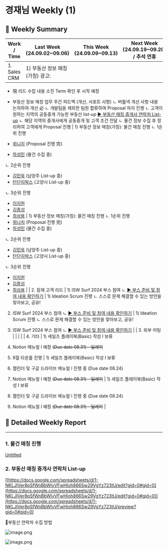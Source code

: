# 경재님 Weekly (1)

## 📍 Weekly Summary

| Work / Time | Last Week (24.09.02~09.06) | This Week (24.09.09~09.13) | Next Week (24.09.19~09.20) / 추석 연휴 |
| --- | --- | --- | --- |
| 1. Sales CRM | 1) 부동산 정보 매칭(가칭) 광고: 
- 現 리드 수집 내용 소진 Term 확인 후 시작 예정

- 부동산 정보 매칭 업무 주간 피드백 (개선, 서포트 사항)
  ㄴ 버틀넥 개선 사항 내용 논의하여 개선 必
  ㄴ 개발팀을 제외한 팀원 합류하여 Proposal 까지 진행
  ㄴ 고객이 원하는 지역의 공동중개 가능한 부동산 list-up
       [▶️ 부동산 매칭 중개사 연락처 List-up](https://docs.google.com/spreadsheets/d/1-NKLJlVer8pSfWnBbWlvVFwHIoh866Sw29VgYz723tU/edit?gid=0#gid=0)
  ㄴ 해당 지역의 중개사에게 공동중개 및 고객 조건 전달
  ㄴ 물건 정보 수집 후 정리하여 고객에게 Proposal 진행 | 1) 부동산 정보 매칭(가칭): 물건 매칭 진행
 ㄴ 1순위 진행
- [위니치](%E1%84%8B%E1%85%B1%E1%84%82%E1%85%B5%E1%84%8E%E1%85%B5%2056bdd84430ce4f8e91500bb57f51024f.md) (Proposal 진행 完)
- [하성민](%E1%84%92%E1%85%A1%E1%84%89%E1%85%A5%E1%86%BC%E1%84%86%E1%85%B5%E1%86%AB%2075f2ce683a2745068793ec246813b276.md) (물건 수집 중)

 ㄴ 2순위 진행
- [김민욱](%E1%84%80%E1%85%B5%E1%86%B7%E1%84%86%E1%85%B5%E1%86%AB%E1%84%8B%E1%85%AE%E1%86%A8%2054d6627b01bd401685c04d582cb36c66.md) (남양주 List-up 중)
- [탄단지박스](%E1%84%90%E1%85%A1%E1%86%AB%E1%84%83%E1%85%A1%E1%86%AB%E1%84%8C%E1%85%B5%E1%84%87%E1%85%A1%E1%86%A8%E1%84%89%E1%85%B3%202d8ba24e75414472952a88609b997a09.md) (고양시 List-up 중)

 ㄴ 3순위 진행
- [이지원](%E1%84%8B%E1%85%B5%E1%84%8C%E1%85%B5%E1%84%8B%E1%85%AF%E1%86%AB%20ec4d45ab16a94fceae22b652ad8b5b03.md) 
- [김종섭](%E1%84%80%E1%85%B5%E1%86%B7%E1%84%8C%E1%85%A9%E1%86%BC%E1%84%89%E1%85%A5%E1%86%B8%20324a6274fa174b1983c95008cc1d91c8.md) 
- [최삼용](%E1%84%8E%E1%85%AC%E1%84%89%E1%85%A1%E1%86%B7%E1%84%8B%E1%85%AD%E1%86%BC%2063bfbae6d225423681f4e822da35f2f6.md)  | 1) 부동산 정보 매칭(가칭): 물건 매칭 진행
 ㄴ 1순위 진행
- [위니치](%E1%84%8B%E1%85%B1%E1%84%82%E1%85%B5%E1%84%8E%E1%85%B5%2056bdd84430ce4f8e91500bb57f51024f.md) (Proposal 진행 完)
- [하성민](%E1%84%92%E1%85%A1%E1%84%89%E1%85%A5%E1%86%BC%E1%84%86%E1%85%B5%E1%86%AB%2075f2ce683a2745068793ec246813b276.md) (물건 수집 중)

 ㄴ 2순위 진행
- [김민욱](%E1%84%80%E1%85%B5%E1%86%B7%E1%84%86%E1%85%B5%E1%86%AB%E1%84%8B%E1%85%AE%E1%86%A8%2054d6627b01bd401685c04d582cb36c66.md) (남양주 List-up 중)
- [탄단지박스](%E1%84%90%E1%85%A1%E1%86%AB%E1%84%83%E1%85%A1%E1%86%AB%E1%84%8C%E1%85%B5%E1%84%87%E1%85%A1%E1%86%A8%E1%84%89%E1%85%B3%202d8ba24e75414472952a88609b997a09.md) (고양시 List-up 중)

 ㄴ 3순위 진행
- [이지원](%E1%84%8B%E1%85%B5%E1%84%8C%E1%85%B5%E1%84%8B%E1%85%AF%E1%86%AB%20ec4d45ab16a94fceae22b652ad8b5b03.md) 
- [김종섭](%E1%84%80%E1%85%B5%E1%86%B7%E1%84%8C%E1%85%A9%E1%86%BC%E1%84%89%E1%85%A5%E1%86%B8%20324a6274fa174b1983c95008cc1d91c8.md) 
- [최삼용](%E1%84%8E%E1%85%AC%E1%84%89%E1%85%A1%E1%86%B7%E1%84%8B%E1%85%AD%E1%86%BC%2063bfbae6d225423681f4e822da35f2f6.md)  |
| 2. 잠재 고객 리드 | 1) ISW Surf 2024 부스 참여
ㄴ [▶️ 부스 준비 및 참여 내용 확인하기](https://www.notion.so/ISW-SURF-2024-37fdf61d45014bdfb94c4bd7b9a69db3?pvs=21) | 1) Ideation Scrum 진행
ㄴ 스스로 문제 해결할 수 있는 방안을 찾아보고, 공유!

2) ISW Surf 2024 부스 참여
ㄴ [▶️ 부스 준비 및 참여 내용 확인하기](https://www.notion.so/ISW-SURF-2024-37fdf61d45014bdfb94c4bd7b9a69db3?pvs=21) | 1) Ideation Scrum 진행
ㄴ 스스로 문제 해결할 수 있는 방안을 찾아보고, 공유!

2) ISW Surf 2024 부스 참여
ㄴ [▶️ 부스 준비 및 참여 내용 확인하기](https://www.notion.so/ISW-SURF-2024-37fdf61d45014bdfb94c4bd7b9a69db3?pvs=21) |
| 3. 외부 미팅 |  |  |  |
| 4. 기타 | 1) 세일즈 플레이북(Basic) 작성 I 보류

2) Notion 메뉴얼 l 예정 ~~(Due date 08.31) - 딜레이~~

3) 9월 타운홀 진행 | 1) 세일즈 플레이북(Basic) 작성 I 보류

2) 캘린더 및 구글 드라이브 메뉴얼 l 진행 중 (Due date 08.24)

3)  Notion 메뉴얼 l 예정 ~~(Due date 08.31) - 딜레이~~ | 1) 세일즈 플레이북(Basic) 작성 I 보류

2) 캘린더 및 구글 드라이브 메뉴얼 l 진행 중 (Due date 08.24)

3)  Notion 메뉴얼 l 예정 ~~(Due date 08.31) - 딜레이~~ |

## 📍 Detailed Weekly Report

---

### 1. 물건 매칭 진행

[Untitled](Untitled%20157e98ce7f7181c8a66cdf32d0ae4008.csv)

### 2. 부동산 매칭 중개사 연락처 List-up

[[https://docs.google.com/spreadsheets/d/1-NKLJlVer8pSfWnBbWlvVFwHIoh866Sw29VgYz723tU/edit?gid=0#gid=0](https://docs.google.com/spreadsheets/d/1-NKLJlVer8pSfWnBbWlvVFwHIoh866Sw29VgYz723tU/edit?gid=0#gid=0)](https://docs.google.com/spreadsheets/d/1-NKLJlVer8pSfWnBbWlvVFwHIoh866Sw29VgYz723tU/preview?gid=0#gid=0)

📍부동산 연락처 수집 방법

![image.png](image%2043.png)

![image.png](image%2044.png)